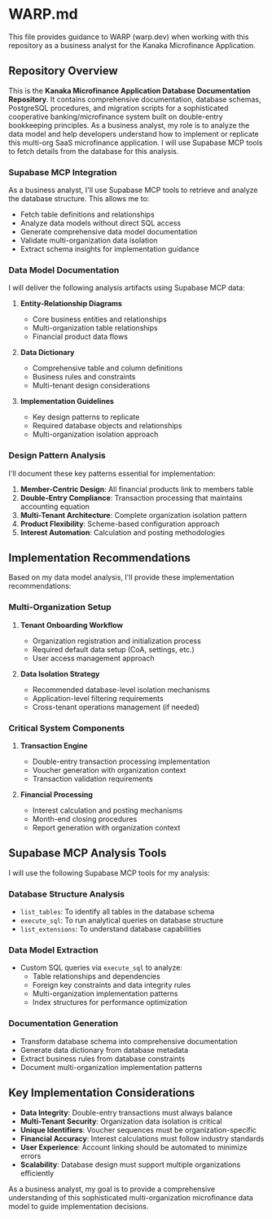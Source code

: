 # WARP.md

This file provides guidance to WARP (warp.dev) when working with this repository as a business analyst for the Kanaka Microfinance Application.

## Repository Overview

This is the **Kanaka Microfinance Application Database Documentation Repository**.
It contains comprehensive documentation, database schemas, PostgreSQL procedures, and migration scripts for a sophisticated cooperative banking/microfinance system built on double-entry bookkeeping principles.
As a business analyst, my role is to analyze the data model and help developers understand how to implement or replicate this multi-org SaaS microfinance application. I will use Supabase MCP tools to fetch details from the database for this analysis.



### Supabase MCP Integration

As a business analyst, I'll use Supabase MCP tools to retrieve and analyze the database structure. This allows me to:

- Fetch table definitions and relationships
- Analyze data models without direct SQL access
- Generate comprehensive data model documentation
- Validate multi-organization data isolation
- Extract schema insights for implementation guidance


### Data Model Documentation

I will deliver the following analysis artifacts using Supabase MCP data:

1. **Entity-Relationship Diagrams**
   - Core business entities and relationships
   - Multi-organization table relationships
   - Financial product data flows

2. **Data Dictionary**
   - Comprehensive table and column definitions
   - Business rules and constraints
   - Multi-tenant design considerations

3. **Implementation Guidelines**
   - Key design patterns to replicate
   - Required database objects and relationships
   - Multi-organization isolation approach

### Design Pattern Analysis

I'll document these key patterns essential for implementation:

1. **Member-Centric Design**: All financial products link to members table
2. **Double-Entry Compliance**: Transaction processing that maintains accounting equation
3. **Multi-Tenant Architecture**: Complete organization isolation pattern
4. **Product Flexibility**: Scheme-based configuration approach
5. **Interest Automation**: Calculation and posting methodologies

## Implementation Recommendations

Based on my data model analysis, I'll provide these implementation recommendations:

### Multi-Organization Setup

1. **Tenant Onboarding Workflow**
   - Organization registration and initialization process
   - Required default data setup (CoA, settings, etc.)
   - User access management approach

2. **Data Isolation Strategy**
   - Recommended database-level isolation mechanisms
   - Application-level filtering requirements
   - Cross-tenant operations management (if needed)

### Critical System Components

1. **Transaction Engine**
   - Double-entry transaction processing implementation
   - Voucher generation with organization context
   - Transaction validation requirements

2. **Financial Processing**
   - Interest calculation and posting mechanisms
   - Month-end closing procedures
   - Report generation with organization context

## Supabase MCP Analysis Tools

I will use the following Supabase MCP tools for my analysis:

### Database Structure Analysis
- `list_tables`: To identify all tables in the database schema
- `execute_sql`: To run analytical queries on database structure
- `list_extensions`: To understand database capabilities

### Data Model Extraction
- Custom SQL queries via `execute_sql` to analyze:
  - Table relationships and dependencies
  - Foreign key constraints and data integrity rules
  - Multi-organization implementation patterns
  - Index structures for performance optimization

### Documentation Generation
- Transform database schema into comprehensive documentation
- Generate data dictionary from database metadata
- Extract business rules from database constraints
- Document multi-organization implementation patterns

## Key Implementation Considerations

- **Data Integrity**: Double-entry transactions must always balance
- **Multi-Tenant Security**: Organization data isolation is critical
- **Unique Identifiers**: Voucher sequences must be organization-specific
- **Financial Accuracy**: Interest calculations must follow industry standards
- **User Experience**: Account linking should be automated to minimize errors
- **Scalability**: Database design must support multiple organizations efficiently

As a business analyst, my goal is to provide a comprehensive understanding of this sophisticated multi-organization microfinance data model to guide implementation decisions.
